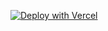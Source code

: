 [![Deploy with Vercel](https://vercel.com/button)](https://vercel.com/new/import-flow?s=https://github.com/womade/zonline)
